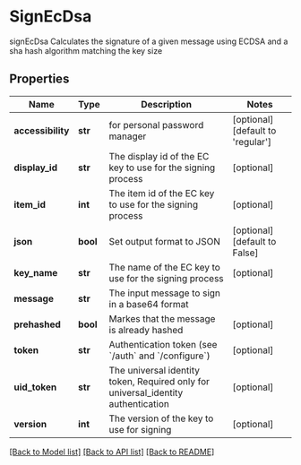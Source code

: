 # SignEcDsa

signEcDsa Calculates the signature of a given message using ECDSA and a sha hash algorithm matching the key size
## Properties
Name | Type | Description | Notes
------------ | ------------- | ------------- | -------------
**accessibility** | **str** | for personal password manager | [optional] [default to 'regular']
**display_id** | **str** | The display id of the EC key to use for the signing process | [optional] 
**item_id** | **int** | The item id of the EC key to use for the signing process | [optional] 
**json** | **bool** | Set output format to JSON | [optional] [default to False]
**key_name** | **str** | The name of the EC key to use for the signing process | [optional] 
**message** | **str** | The input message to sign in a base64 format | 
**prehashed** | **bool** | Markes that the message is already hashed | [optional] 
**token** | **str** | Authentication token (see &#x60;/auth&#x60; and &#x60;/configure&#x60;) | [optional] 
**uid_token** | **str** | The universal identity token, Required only for universal_identity authentication | [optional] 
**version** | **int** | The version of the key to use for signing | [optional] 

[[Back to Model list]](../README.md#documentation-for-models) [[Back to API list]](../README.md#documentation-for-api-endpoints) [[Back to README]](../README.md)



